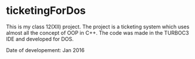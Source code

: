# ticketingForDos
This is my class 12(XII) project.
The project is a ticketing system which uses almost all the concept of OOP in C++.
The code was made in the TURBOC3 IDE and developed for DOS.

Date of developement: Jan 2016 

